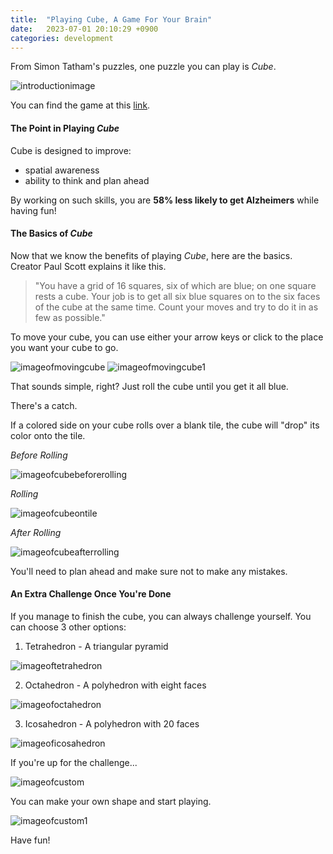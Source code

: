 ```yaml
---
title:  "Playing Cube, A Game For Your Brain"
date:   2023-07-01 20:10:29 +0900
categories: development
---
```


From Simon Tatham's puzzles, one puzzle you can play is *Cube*.

![introductionimage](https://res.cloudinary.com/dw2lty0io/image/upload/v1688201422/introimage_dhu7sh.png)

You can find the game at this [link](https://www.chiark.greenend.org.uk/~sgtatham/puzzles/js/cube.html).

#### The Point in Playing *Cube*

Cube is designed to improve:

- spatial awareness
- ability to think and plan ahead

By working on such skills, you are **58% less likely to get Alzheimers** while having fun!

#### The Basics of *Cube*

Now that we know the benefits of playing *Cube*, here are the basics. Creator Paul Scott explains it like this.

> "You have a grid of 16 squares, six of which are blue; on one square rests a cube. Your job is to get all six blue squares on to the six faces of the cube at the same time. Count your moves and try to do it in as few as possible."

To move your cube, you can use either your arrow keys or click to the place you want your cube to go.

![imageofmovingcube](https://res.cloudinary.com/dw2lty0io/image/upload/v1688201422/imageofmovingcube_az0brl.png)
![imageofmovingcube1](https://res.cloudinary.com/dw2lty0io/image/upload/v1688201422/imageofmovingcube1_b0kr4f.png)

That sounds simple, right? Just roll the cube until you get it all blue.

There's a catch.

If a colored side on your cube rolls over a blank tile, the cube will "drop" its color onto the tile.

*Before Rolling*

![imageofcubebeforerolling](https://res.cloudinary.com/dw2lty0io/image/upload/v1688201753/1_ej5vqg.png)

*Rolling*

![imageofcubeontile](https://res.cloudinary.com/dw2lty0io/image/upload/v1688201753/2_kgwwda.png)

*After Rolling*

![imageofcubeafterrolling](https://res.cloudinary.com/dw2lty0io/image/upload/v1688201753/3_bypgyn.png)

You'll need to plan ahead and make sure not to make any mistakes.

#### An Extra Challenge Once You're Done

If you manage to finish the cube, you can always challenge yourself. You can choose 3 other options:

1. Tetrahedron - A triangular pyramid

![imageoftetrahedron](https://res.cloudinary.com/dw2lty0io/image/upload/v1688202028/1.1_wqluu1.png)

2. Octahedron - A polyhedron with eight faces

![imageofoctahedron](https://res.cloudinary.com/dw2lty0io/image/upload/v1688202028/1.2_j3f2hg.png)

3. Icosahedron - A polyhedron with 20 faces

![imageoficosahedron](https://res.cloudinary.com/dw2lty0io/image/upload/v1688202028/1.3_n4k4pl.png)

If you're up for the challenge...

![imageofcustom](https://res.cloudinary.com/dw2lty0io/image/upload/v1688202294/1_zgzbmt.png)

You can make your own shape and start playing.

![imageofcustom1](https://res.cloudinary.com/dw2lty0io/image/upload/v1688202284/2_pepga4.png)

Have fun!
